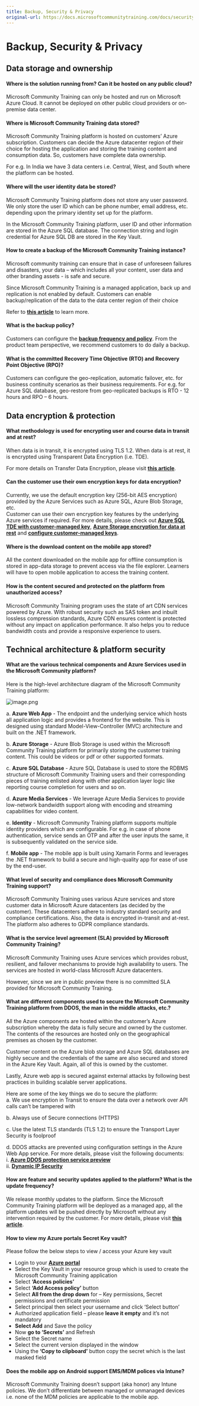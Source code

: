 ```yaml
---
title: Backup, Security & Privacy
original-url: https://docs.microsoftcommunitytraining.com/docs/security-and-privacy
---
```


# Backup, Security & Privacy

## Data storage and ownership

#### Where is the solution running from? Can it be hosted on any public cloud?
Microsoft Community Training can only be hosted and run on Microsoft Azure Cloud.  It cannot be deployed on other public cloud providers or on-premise data center.

#### Where is Microsoft Community Training data stored?
Microsoft Community Training platform is hosted on customers’ Azure subscription. Customers can decide the Azure datacenter region of their choice for hosting the application and storing the training content and consumption data. So, customers have complete data ownership.

For e.g. In India we have 3 data centers i.e. Central, West, and South where the platform can be hosted.
 

#### Where will the user identity data be stored?
Microsoft Community Training platform does not store any user password. We only store the user ID which can be phone number, email address, etc. depending upon the primary identity set up for the platform. 

In the Microsoft Community Training platform, user ID and other information are stored in the Azure SQL database. The connection string and login credential for Azure SQL DB are stored in the Key Vault. 

#### How to create a backup of the Microsoft Community Training instance? 
Microsoft community training can ensure that in case of unforeseen failures and disasters, your data – which includes all your content, user data and other branding assets - is safe and secure. 

Since Microsoft Community Training is a managed application, back up and replication is not enabled by default. Customers can enable backup/replication of the data to the data center region of their choice

Refer to [**this article**](../infrastructure-management/configure-your-platform-infrastructure/5_business-continuity-and-disaster-recovery-for-your-platform-instance) to learn more. 

#### What is the backup policy?
Customers can configure the **[backup frequency and policy](https://docs.microsoft.com/en-us/azure/backup/backup-azure-manage-vms#manage-backup-policy-for-a-vm)**. From the product team perspective, we recommend customers to do daily a backup.  

#### What is the committed Recovery Time Objective (RTO) and Recovery Point Objective (RPO)?
Customers can configure the geo-replication, automatic failover, etc. for business continuity scenarios as their business requirements. For e.g. for Azure SQL database, geo-restore from geo-replicated backups is RTO - 12 hours and RPO – 6 hours.

## Data encryption & protection


#### What methodology is used for encrypting user and course data in transit and at rest?
When data is in transit, it is encrypted using TLS 1.2. When data is at rest, it is encrypted using Transparent Data Encryption (i.e. TDE).

For more details on Transfer Data Encryption, please visit [**this article**](https://docs.microsoft.com/en-us/sql/relational-databases/security/encryption/transparent-data-encryption?view=sql-server-ver15).

#### Can the customer use their own encryption keys for data encryption?

Currently, we use the default encryption key (256-bit AES encryption) provided by the Azure Services such as Azure SQL, Azure Blob Storage, etc.  
Customer can use their own encryption key features by the underlying Azure services if required. For more details, please check out [**Azure SQL TDE with customer-managed key**](https://docs.microsoft.com/en-us/azure/sql-database/transparent-data-encryption-byok-azure-sql), [**Azure Storage encryption for data at rest**](https://docs.microsoft.com/en-us/azure/storage/common/storage-service-encryption) and [**configure customer-managed keys**](https://docs.microsoft.com/en-us/azure/storage/common/storage-encryption-keys-portal). 



#### Where is the download content on the mobile app stored?
All the content downloaded on the mobile app for offline consumption is  stored in app-data storage to prevent access via the file explorer.  Learners will have to open mobile application to access the training content. 

#### How is the content secured and protected on the platform from unauthorized access?
Microsoft Community Training program uses the state of art CDN services powered by Azure. With robust security such as SAS token and inbuilt lossless compression standards, Azure CDN ensures content is protected without any impact on application performance. It also helps you to reduce bandwidth costs and provide a responsive experience to users. 



## Technical architecture & platform security

#### What are the various technical components and Azure Services used in the Microsoft Community platform?

Here is the high-level architecture diagram of the Microsoft Community Training platform:
 
![image.png](../media/image%28307%29.png)

a.	**Azure Web App** - The endpoint and the underlying service which hosts all application logic and provides a frontend for the website. This is designed using standard Model-View-Controller (MVC) architecture and built on the .NET framework. 

b.	**Azure Storage** - Azure Blob Storage is used within the Microsoft Community Training platform for primarily storing the customer training content. This could be videos or pdf or other supported formats.  

c.	**Azure SQL Database** - Azure SQL Database is used to store the RDBMS structure of Microsoft Community Training users and their corresponding pieces of training enlisted along with other application layer logic like reporting course completion for users and so on. 

d.	**Azure Media Services** - We leverage Azure Media Services to provide low-network bandwidth support along with encoding and streaming capabilities for video content. 

e.	**Identity** - Microsoft Community Training platform supports multiple identity providers which are configurable. For e.g. in case of phone authentication, service sends an OTP and after the user inputs the same, it is subsequently validated on the service side.

f.	**Mobile app** - The mobile app is built using Xamarin Forms and leverages the .NET framework to build a secure and high-quality app for ease of use by the end-user.


#### What level of security and compliance does Microsoft Community Training support?
Microsoft Community Training uses various Azure services and store customer data in Microsoft Azure datacenters (as decided by the customer). These datacenters adhere to industry standard security and compliance certifications. Also, the data is encrypted in-transit and at-rest. The platform also adheres to GDPR compliance standards.

#### What is the service level agreement (SLA) provided by Microsoft Community Training?
Microsoft Community Training uses Azure services which provides robust, resilient, and failover mechanisms to provide high availability to users. The services are hosted in world-class Microsoft Azure datacenters. 

However, since we are in public preview there is no committed SLA provided for Microsoft Community Training.


#### What are different components used to secure the Microsoft Community Training platform from DDOS, the man in the middle attacks, etc.? 

All the Azure components are hosted within the customer’s Azure subscription whereby the data is fully secure and owned by the customer. The contents of the resources are hosted only on the geographical premises as chosen by the customer.

Customer content on the Azure blob storage and Azure SQL databases are highly secure and the credentials of the same are also secured and stored in the Azure Key Vault. Again, all of this is owned by the customer.

Lastly, Azure web app is secured against external attacks by following best practices in building scalable server applications. 

Here are some of the key things we do to secure the platform:  
a.	We use encryption in Transit to ensure the data over a network over API calls can’t be tampered with

b.	Always use of Secure connections (HTTPS)

c.	Use the latest TLS standards (TLS 1.2) to ensure the Transport Layer Security is foolproof

d.	DDOS attacks are prevented using configuration settings in the Azure Web App service. For more details, please visit the following documents:  
    i. [**Azure DDOS protection service preview**](https://azure.microsoft.com/en-in/services/ddos-protection/)  
    ii. [**Dynamic IP Security**](https://docs.microsoft.com/en-us/iis/configuration/system.webserver/security/dynamicipsecurity/)


#### How are feature and security updates applied to the platform? What is the update frequency?
We release monthly updates to the platform. Since the Microsoft Community Training platform will be deployed as a managed app, all the platform updates will be pushed directly by Microsoft without any intervention required by the customer. For more details, please visit [**this article**](../infrastructure-management/install-your-platform-instance/2_installation-overview).


#### How to view my Azure portals Secret Key vault?
Please follow the below steps to view / access your Azure key vault

* Login to your [**Azure portal**](https://portal.azure.com/)
* Select the Key Vault in your resource group which is used to create the Microsoft Community Training application
* Select **‘Access policies’**
* Select **‘Add Access policy’** button
* Select **All from the drop down** for – Key permissions, Secret permissions and certificate permission
* Select principal then select your username and click ‘Select button’
* Authorized application field – please **leave it empty** and it’s not mandatory
* **Select Add** and Save the policy
* Now **go to ‘Secrets’** and Refresh
* Select the Secret name
* Select the current version displayed in the window
* Using the **‘Copy to clipboard’** button copy the secret which is the last masked field

#### Does the mobile app on Android support EMS/MDM polices via Intune? 
Microsoft Community Training doesn’t support (aka honor) any Intune policies. We don’t differentiate between managed or unmanaged devices i.e. none of the MDM policies are applicable to the mobile app. 
